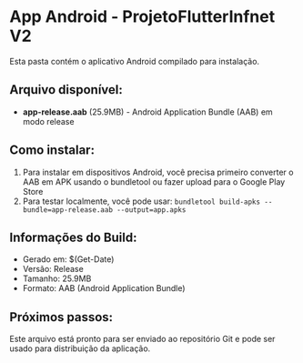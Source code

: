 # App Android - ProjetoFlutterInfnet V2

Esta pasta contém o aplicativo Android compilado para instalação.

## Arquivo disponível:
- **app-release.aab** (25.9MB) - Android Application Bundle (AAB) em modo release

## Como instalar:
1. Para instalar em dispositivos Android, você precisa primeiro converter o AAB em APK usando o bundletool ou fazer upload para o Google Play Store
2. Para testar localmente, você pode usar: `bundletool build-apks --bundle=app-release.aab --output=app.apks`

## Informações do Build:
- Gerado em: $(Get-Date)
- Versão: Release
- Tamanho: 25.9MB
- Formato: AAB (Android Application Bundle)

## Próximos passos:
Este arquivo está pronto para ser enviado ao repositório Git e pode ser usado para distribuição da aplicação. 